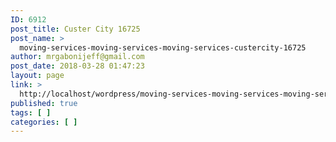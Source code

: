 ```yaml
---
ID: 6912
post_title: Custer City 16725
post_name: >
  moving-services-moving-services-moving-services-custercity-16725
author: mrgabonijeff@gmail.com
post_date: 2018-03-28 01:47:23
layout: page
link: >
  http://localhost/wordpress/moving-services-moving-services-moving-services-custercity-16725/
published: true
tags: [ ]
categories: [ ]
---
```

